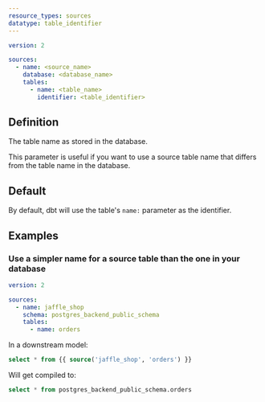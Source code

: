 ```yaml
---
resource_types: sources
datatype: table_identifier
---
```


<File name='models/<filename>.yml'>

```yml
version: 2

sources:
  - name: <source_name>
    database: <database_name>
    tables:
      - name: <table_name>
        identifier: <table_identifier>

```

</File>

## Definition
The table name as stored in the database.

This parameter is useful if you want to use a source table name that differs from the table name in the database.

## Default
By default, dbt will use the table's `name:` parameter as the identifier.

## Examples
### Use a simpler name for a source table than the one in your database

<File name='models/<filename>.yml'>

```yml
version: 2

sources:
  - name: jaffle_shop
    schema: postgres_backend_public_schema
    tables:
      - name: orders

```

</File>


In a downstream model:
```sql
select * from {{ source('jaffle_shop', 'orders') }}
```

Will get compiled to:
```sql
select * from postgres_backend_public_schema.orders
```
